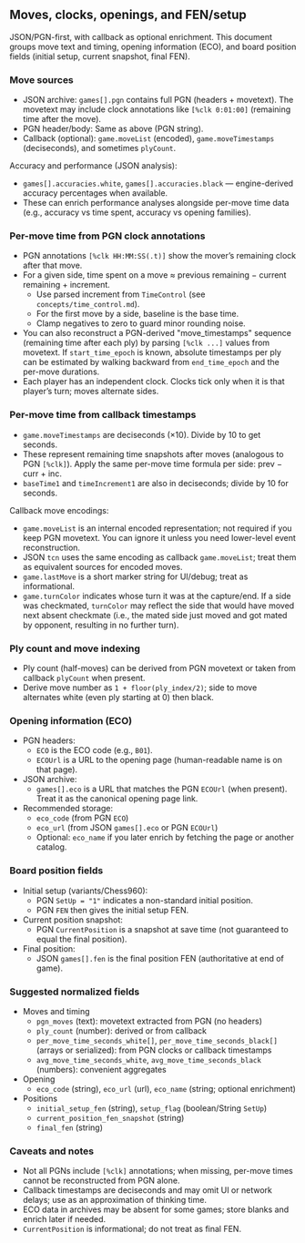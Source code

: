 ## Moves, clocks, openings, and FEN/setup

JSON/PGN-first, with callback as optional enrichment. This document groups move text and timing, opening information (ECO), and board position fields (initial setup, current snapshot, final FEN).

### Move sources
- JSON archive: `games[].pgn` contains full PGN (headers + movetext). The movetext may include clock annotations like `[%clk 0:01:00]` (remaining time after the move).
- PGN header/body: Same as above (PGN string).
- Callback (optional): `game.moveList` (encoded), `game.moveTimestamps` (deciseconds), and sometimes `plyCount`.

Accuracy and performance (JSON analysis):
- `games[].accuracies.white`, `games[].accuracies.black` — engine-derived accuracy percentages when available.
- These can enrich performance analyses alongside per-move time data (e.g., accuracy vs time spent, accuracy vs opening families).

### Per-move time from PGN clock annotations
- PGN annotations `[%clk HH:MM:SS(.t)]` show the mover’s remaining clock after that move.
- For a given side, time spent on a move ≈ previous remaining − current remaining + increment.
  - Use parsed increment from `TimeControl` (see `concepts/time_control.md`).
  - For the first move by a side, baseline is the base time.
  - Clamp negatives to zero to guard minor rounding noise.
- You can also reconstruct a PGN-derived "move_timestamps" sequence (remaining time after each ply) by parsing `[%clk ...]` values from movetext. If `start_time_epoch` is known, absolute timestamps per ply can be estimated by walking backward from `end_time_epoch` and the per-move durations.
- Each player has an independent clock. Clocks tick only when it is that player’s turn; moves alternate sides.

### Per-move time from callback timestamps
- `game.moveTimestamps` are deciseconds (×10). Divide by 10 to get seconds.
- These represent remaining time snapshots after moves (analogous to PGN `[%clk]`). Apply the same per-move time formula per side: prev − curr + inc.
- `baseTime1` and `timeIncrement1` are also in deciseconds; divide by 10 for seconds.

Callback move encodings:
- `game.moveList` is an internal encoded representation; not required if you keep PGN movetext. You can ignore it unless you need lower-level event reconstruction.
- JSON `tcn` uses the same encoding as callback `game.moveList`; treat them as equivalent sources for encoded moves.
- `game.lastMove` is a short marker string for UI/debug; treat as informational.
- `game.turnColor` indicates whose turn it was at the capture/end. If a side was checkmated, `turnColor` may reflect the side that would have moved next absent checkmate (i.e., the mated side just moved and got mated by opponent, resulting in no further turn).

### Ply count and move indexing
- Ply count (half-moves) can be derived from PGN movetext or taken from callback `plyCount` when present.
- Derive move number as `1 + floor(ply_index/2)`; side to move alternates white (even ply starting at 0) then black.

### Opening information (ECO)
- PGN headers:
  - `ECO` is the ECO code (e.g., `B01`).
  - `ECOUrl` is a URL to the opening page (human-readable name is on that page).
- JSON archive:
  - `games[].eco` is a URL that matches the PGN `ECOUrl` (when present). Treat it as the canonical opening page link.
- Recommended storage:
  - `eco_code` (from PGN `ECO`)
  - `eco_url` (from JSON `games[].eco` or PGN `ECOUrl`)
  - Optional: `eco_name` if you later enrich by fetching the page or another catalog.

### Board position fields
- Initial setup (variants/Chess960):
  - PGN `SetUp = "1"` indicates a non-standard initial position.
  - PGN `FEN` then gives the initial setup FEN.
- Current position snapshot:
  - PGN `CurrentPosition` is a snapshot at save time (not guaranteed to equal the final position).
- Final position:
  - JSON `games[].fen` is the final position FEN (authoritative at end of game).

### Suggested normalized fields
- Moves and timing
  - `pgn_moves` (text): movetext extracted from PGN (no headers)
  - `ply_count` (number): derived or from callback
  - `per_move_time_seconds_white[]`, `per_move_time_seconds_black[]` (arrays or serialized): from PGN clocks or callback timestamps
  - `avg_move_time_seconds_white`, `avg_move_time_seconds_black` (numbers): convenient aggregates
- Opening
  - `eco_code` (string), `eco_url` (url), `eco_name` (string; optional enrichment)
- Positions
  - `initial_setup_fen` (string), `setup_flag` (boolean/String `SetUp`)
  - `current_position_fen_snapshot` (string)
  - `final_fen` (string)

### Caveats and notes
- Not all PGNs include `[%clk]` annotations; when missing, per-move times cannot be reconstructed from PGN alone.
- Callback timestamps are deciseconds and may omit UI or network delays; use as an approximation of thinking time.
- ECO data in archives may be absent for some games; store blanks and enrich later if needed.
- `CurrentPosition` is informational; do not treat as final FEN.

